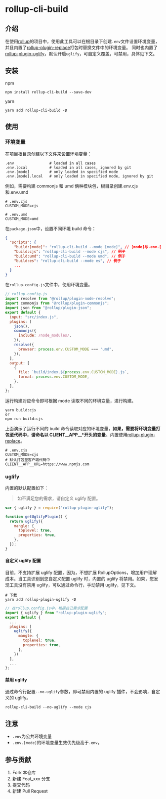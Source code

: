 # rollup-cli-build

## 介绍

在使用[rollup](https://rollupjs.org/introduction/)的项目中，使用此工具可以在根目录下创建`.env`文件设置环境变量，并且内置了[rollup-plugin-replace](https://github.com/rollup/rollup-plugin-replace)打包时替换文件中的环境变量。
同时也内置了[rollup-plugin-uglify](https://github.com/TrySound/rollup-plugin-uglify)，默认开启`uglify`，可自定义覆盖，可禁用，具体见下文。

## 安装

npm

```base
npm install rollup-cli-build --save-dev
```

yarn

```base
yarn add rollup-cli-build -D
```

## 使用

### 环境变量

在项目根目录创建以下文件来设置环境变量：

```base
.env                # loaded in all cases
.env.local          # loaded in all cases, ignored by git
.env.[mode]         # only loaded in specified mode
.env.[mode].local   # only loaded in specified mode, ignored by git
```

例如，需要构建 commonjs 和 umd 俩种模块包，根目录创建.env.cjs 和.env.umd

```dotenv
# .env.cjs
CUSTOM_MODE=cjs
```

```dotenv
# .env.umd
CUSTOM_MODE=umd
```

在`package.json`中，设置不同环境 build 命令：

```json
{
  "scripts": {
    "build:[mode]": "rollup-cli-build --mode [mode]", // [mode]与.env.[mode]保持一致
    "build:cjs": "rollup-cli-build --mode cjs", // 例子
    "build:umd": "rollup-cli-build --mode umd", // 例子
    "build:es": "rollup-cli-build --mode es", // 例子
    ...
  }
}
```

在`rollup.config.js`文件中，使用环境变量。

```js
// rollup.config.js
import resolve from "@rollup/plugin-node-resolve";
import commonjs from "@rollup/plugin-commonjs";
import json from "@rollup/plugin-json";
export default {
  input: "src/index.js",
  plugins: [
    json(),
    commonjs({
      include: /node_modules/,
    }),
    resolve({
      browser: process.env.CUSTOM_MODE === "umd",
    }),
  ],
  output: [
    {
      file: `build/index.${process.env.CUSTOM_MODE}.js`,
      format: process.env.CUSTOM_MODE,
    },
  ],
};
```

运行构建对应命令即可根据 mode 读取不同的环境变量，进行构建。

```base
yarn build:cjs
or
npm run build:cjs
```

上面演示了运行不同的 build 命令读取对应的环境变量，**如果，需要将环境变量打包至代码中，请命名以 CLIENT\_\_APP\_\_\*开头的变量**。内置使用[rollup-plugin-replace](https://github.com/rollup/rollup-plugin-replace)。

```dotenv
# .env.cjs
CUSTOM_MODE=cjs
# 默认打包至客户端代码中
CLIENT__APP__URL=https://www.npmjs.com
```

### uglify

内置的默认配置如下：

> 如不满足您的需求，请自定义 uglify 配置。

```js
var { uglify } = require("rollup-plugin-uglify");

function getUglifyPlugin() {
  return uglify({
    mangle: {
      toplevel: true,
      properties: true,
    },
  });
}
```

#### 自定义 uglify 配置

目前，不支持扩展 uglify 配置，因为，不想扩展 RollupOptions，增加用户理解成本。当工具识别到您自定义配置 uglify 时，内置的 uglify 将禁用。如果，您发现工具没有禁用 uglify，可以通过命令行，手动禁用 uglify，见下文。

```base
# 下载
yarn add rollup-plugin-uglify -D
```

```js
// 在rollup.config.js中，根据自己需求配置
import { uglify } from "rollup-plugin-uglify";
export default {
  ...
  plugins: [
    uglify({
      mangle: {
        toplevel: true,
        properties: true,
      },
    })
  ],
  ...
};
```

#### 禁用 uglify

通过命令行配置`--no-uglify`参数，即可禁用内置的 uglify 插件，不会影响，自定义的 uglify。

```base
rollup-cli-build --no-uglify --mode cjs
```

## 注意

- `.env`为公共环境变量
- `.env.[mode]`的环境变量生效优先级高于`.env`，

## 参与贡献

1.  Fork 本仓库
2.  新建 Feat_xxx 分支
3.  提交代码
4.  新建 Pull Request
